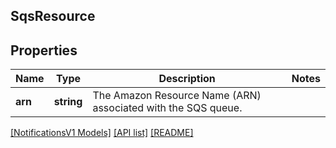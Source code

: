 ## SqsResource

## Properties

Name | Type | Description | Notes
------------ | ------------- | ------------- | -------------
**arn** | **string** | The Amazon Resource Name (ARN) associated with the SQS queue. |

[[NotificationsV1 Models]](../) [[API list]](../../Api) [[README]](../../../README.md)
